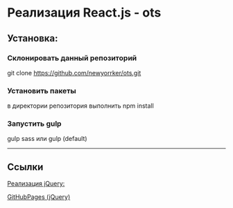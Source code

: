 Реализация React.js - ots
===========================================

## Установка:

### Склонировать данный репозиторий
git clone https://github.com/newyorrker/ots.git

### Установить пакеты
в директории репозитория выполнить npm install

### Запустить gulp
gulp sass
или
gulp (default)


---
## Ссылки

[Реализация  jQuery: ](https://github.com/newyorrker/ots/tree/master "Реализация  jQuery")

[GitHubPages (jQuery) ](https://newyorrker.github.io/ots/public/ "GitHubPages")
